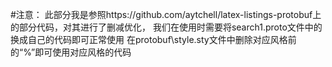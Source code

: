 #注意：
此部分我是参照https://github.com/aytchell/latex-listings-protobuf上的部分代码，对其进行了删减优化，
我们在使用时需要将search1.proto文件中的换成自己的代码即可正常使用
在protobuf\style.sty文件中删除对应风格前的“%”即可使用对应风格的代码

